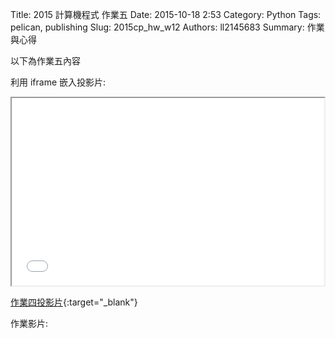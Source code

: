 Title: 2015 計算機程式 作業五
Date: 2015-10-18 2:53
Category: Python
Tags: pelican, publishing
Slug: 2015cp_hw_w12
Authors: ll2145683
Summary: 作業與心得

以下為作業五內容

利用 iframe 嵌入投影片:

<iframe src="simplest12.html" width="500" height="300"></iframe>

[作業四投影片](presentation/simplest12.html){:target="_blank"}

作業影片:





